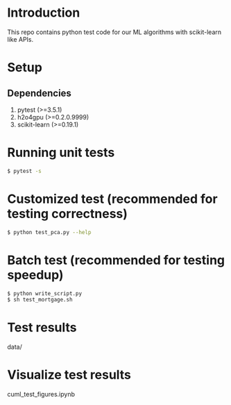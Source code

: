 # Introduction
This repo contains python test code for our ML algorithms with scikit-learn like APIs. 

# Setup
## Dependencies
1. pytest (>=3.5.1)
2. h2o4gpu (>=0.2.0.9999)
3. scikit-learn (>=0.19.1)

# Running unit tests
```bash
$ pytest -s  
```
# Customized test (recommended for testing correctness)
```bash
$ python test_pca.py --help 
```
# Batch test (recommended for testing speedup)
```bash
$ python write_script.py
$ sh test_mortgage.sh
```

# Test results
data/

# Visualize test results
cuml\_test\_figures.ipynb
